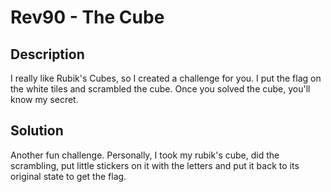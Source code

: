 # Rev90 - The Cube

## Description

I really like Rubik's Cubes, so I created a challenge for you. I put the flag on the white tiles and scrambled the cube. Once you solved the cube, you'll know my secret.

## Solution

Another fun challenge. Personally, I took my rubik's cube, did the scrambling, put little stickers on it with the letters and put it back to its original state to get the flag.